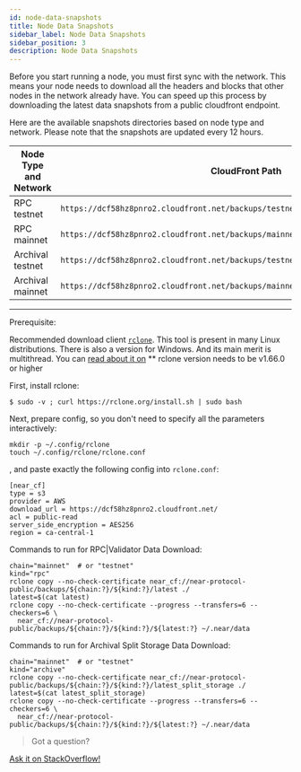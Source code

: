 ```yaml
---
id: node-data-snapshots
title: Node Data Snapshots
sidebar_label: Node Data Snapshots
sidebar_position: 3
description: Node Data Snapshots
---
```



Before you start running a node, you must first sync with the network. This means your node needs to download all the headers and blocks that other nodes in the network already have. You can speed up this process by downloading the latest data snapshots from a public cloudfront endpoint.

Here are the available snapshots directories based on node type and network. Please note that the snapshots are updated every 12 hours.


| Node Type and Network| CloudFront Path                                                                        |
| -------------------- | ---------------------------------------------------------------------------------------|
| RPC testnet          | `https://dcf58hz8pnro2.cloudfront.net/backups/testnet/rpc/latest`                      |
| RPC mainnet          | `https://dcf58hz8pnro2.cloudfront.net/backups/mainnet/rpc/latest`                      |
| Archival testnet     | `https://dcf58hz8pnro2.cloudfront.net/backups/testnet/archive/latest_split_storage`    |
| Archival mainnet     | `https://dcf58hz8pnro2.cloudfront.net/backups/mainnet/archive/latest_split_storage`    |

----
Prerequisite:

Recommended download client [`rclone`](https://rclone.org). 
This tool is present in many Linux distributions. There is also a version for Windows.
And its main merit is multithread.
You can [read about it on](https://rclone.org)
** rclone version needs to be v1.66.0 or higher

First, install rclone:
```
$ sudo -v ; curl https://rclone.org/install.sh | sudo bash
```
Next, prepare config, so you don't need to specify all the parameters interactively:
```
mkdir -p ~/.config/rclone
touch ~/.config/rclone/rclone.conf
```

, and paste exactly the following config into `rclone.conf`:
```
[near_cf]
type = s3
provider = AWS
download_url = https://dcf58hz8pnro2.cloudfront.net/
acl = public-read
server_side_encryption = AES256
region = ca-central-1

```
Commands to run for RPC|Validator Data Download:
```
chain="mainnet"  # or "testnet"
kind="rpc"       
rclone copy --no-check-certificate near_cf://near-protocol-public/backups/${chain:?}/${kind:?}/latest ./
latest=$(cat latest)
rclone copy --no-check-certificate --progress --transfers=6 --checkers=6 \
  near_cf://near-protocol-public/backups/${chain:?}/${kind:?}/${latest:?} ~/.near/data
```

Commands to run for Archival Split Storage Data Download:
```
chain="mainnet"  # or "testnet"
kind="archive"       
rclone copy --no-check-certificate near_cf://near-protocol-public/backups/${chain:?}/${kind:?}/latest_split_storage ./
latest=$(cat latest_split_storage)
rclone copy --no-check-certificate --progress --transfers=6 --checkers=6 \
  near_cf://near-protocol-public/backups/${chain:?}/${kind:?}/${latest:?} ~/.near/data
```



>Got a question?
<a href="https://stackoverflow.com/questions/tagged/nearprotocol">
  <h8>Ask it on StackOverflow!</h8></a>
